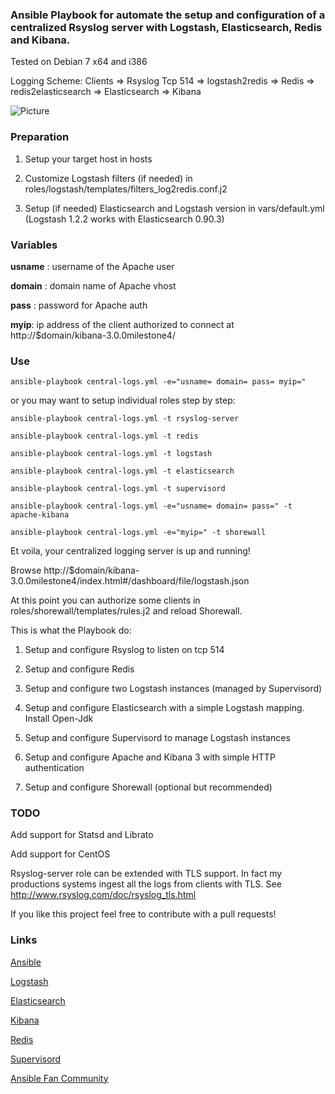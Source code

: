 ### Ansible Playbook for automate the setup and configuration of a centralized Rsyslog server with Logstash, Elasticsearch, Redis and Kibana.

Tested on Debian 7 x64 and i386

Logging Scheme: Clients => Rsyslog Tcp 514 => logstash2redis => Redis => redis2elasticsearch => Elasticsearch => Kibana

![Picture](http://www.servermanaged.it/wp-content/uploads/2013/10/Setup-Logstash-Elasticsearch-Kibana.png)

### Preparation

1. Setup your target host in hosts

2. Customize Logstash filters (if needed) in roles/logstash/templates/filters_log2redis.conf.j2

3. Setup (if needed) Elasticsearch and Logstash version in vars/default.yml (Logstash 1.2.2 works with Elasticsearch 0.90.3)

### Variables

**usname** : username of the Apache user 

**domain** : domain name of Apache vhost

**pass** : password for Apache auth

**myip**: ip address of the client authorized to connect at http://$domain/kibana-3.0.0milestone4/

### Use

`ansible-playbook central-logs.yml -e="usname= domain= pass= myip="`

or you may want to setup individual roles step by step:

`ansible-playbook central-logs.yml -t rsyslog-server`

`ansible-playbook central-logs.yml -t redis`

`ansible-playbook central-logs.yml -t logstash`

`ansible-playbook central-logs.yml -t elasticsearch`

`ansible-playbook central-logs.yml -t supervisord`

`ansible-playbook central-logs.yml -e="usname= domain= pass=" -t apache-kibana`

`ansible-playbook central-logs.yml -e="myip=" -t shorewall`

Et voila, your centralized logging server is up and running!

Browse http://$domain/kibana-3.0.0milestone4/index.html#/dashboard/file/logstash.json

At this point you can authorize some clients in roles/shorewall/templates/rules.j2 and reload Shorewall.

This is what the Playbook do:

1. Setup and configure Rsyslog to listen on tcp 514

2. Setup and configure Redis

3. Setup and configure two Logstash instances (managed by Supervisord)

4. Setup and configure Elasticsearch with a simple Logstash mapping. Install Open-Jdk

5. Setup and configure Supervisord to manage Logstash instances

6. Setup and configure Apache and Kibana 3 with simple HTTP authentication

7. Setup and configure Shorewall (optional but recommended)

### TODO

Add support for Statsd and Librato

Add support for CentOS

Rsyslog-server role can be extended with TLS support. In fact my productions systems ingest all the logs from clients with TLS.
See http://www.rsyslog.com/doc/rsyslog_tls.html

If you like this project feel free to contribute with a pull requests!

### Links

[Ansible](http://www.ansibleworks.com/)

[Logstash](http://www.http://logstash.net/)

[Elasticsearch](http://www.elasticsearch.org/)

[Kibana](http://www.elasticsearch.org/overview/kibana/)

[Redis](http://redis.io/)

[Supervisord](http://supervisord.org/)

[Ansible Fan Community](https://plus.google.com/u/0/communities/108222183653550371543)
